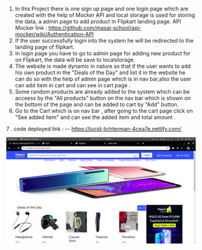 1. In this Project there is one sign up page and one login page which are created with the help of Mocker API and local storage is used for storing the data, a admin page to add product in Flipkart landing page.
API Mocker link : https://github.com/masai-school/api-mocker/wiki/Authentication-API
2. If the user successfully login into the system he will be redirected to the landing page of flipkart.
3. In login page you have to go to admin page for adding new product for on Flipkart, the data will be save to localstorage.
4. The website is made dynamic in nature so that if the user wants to add his own product  in the "Deals of the Day" and list it in the website he can do so with the help of admin page which is in nav bar,also the user can add item in cart and can see in cart page .
5. Some random products are already added to the system which can be acceess by the "All products" button on the nav bar which is shown on the bottom of the page and can be added to cart by "Add" button.
6. Go to the Cart which is on nav bar , after going to the cart page click on "See added item" and can see the added item and total amount .

7 . code deployed link : -- https://lucid-lichterman-4cea7e.netlify.com/

![GitHub Logo](https://github.com/Aditya91995/Frontend_1_flipkart/blob/master/screenshots/Flipkart%20Landing%20page%201.png)
